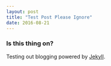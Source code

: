 ```yaml
---
layout: post
title: "Test Post Please Ignore"
date: 2016-08-21
---
```


### Is this thing on?
Testing out blogging powered by [Jekyll](http://jekyllrb.com).
